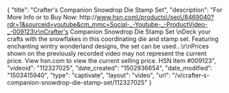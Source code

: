 {
    "title": "Crafter's Companion Snowdrop Die   Stamp Set",
    "description": "For More Info or to Buy Now: http:\/\/www.hsn.com\/products\/seo\/8469040?rdr=1&sourceid=youtube&cm_mmc=Social-_-Youtube-_-ProductVideo-_-009123\r\nCrafter's Companion Snowdrop Die   Stamp Set  \nDeck your crafts with the snowflakes in this coordinating die and stamp set. Featuring enchanting wintry wonderland designs, the set can be used...\r\nPrices shown on the previously recorded video may not represent the current price.  View hsn.com to view the current selling price. HSN Item #009123",
    "videoid": "112327025",
    "date_created": "1502936654",
    "date_modified": "1503415940",
    "type": "captivate",
    "layout": "video",
    "url": "\/v\/crafter-s-companion-snowdrop-die-stamp-set\/112327025"
}